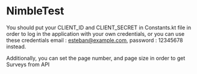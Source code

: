 # NimbleTest

You should put your CLIENT_ID and CLIENT_SECRET in Constants.kt file in order to log in the application with your own credentials, or you can use these credentials email : esteban@example.com, password : 12345678 instead.

Additionally, you can set the page number, and page size in order to get Surveys from API
